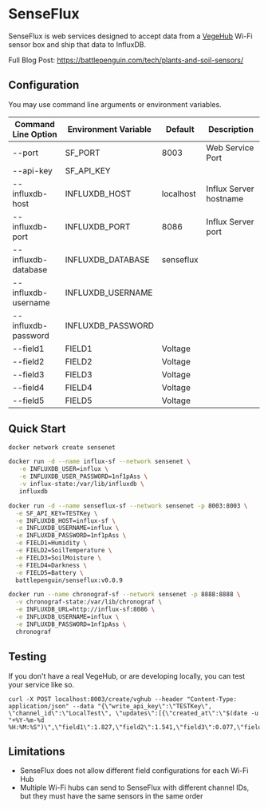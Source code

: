 # SenseFlux

SenseFlux is web services designed to accept data from a [VegeHub](https://www.vegetronix.com/Products/VG-HUB/) Wi-Fi sensor box and ship that data to InfluxDB.

Full Blog Post: https://battlepenguin.com/tech/plants-and-soil-sensors/

## Configuration

You may use command line arguments or environment variables.

| Command Line Option | Environment Variable | Default | Description |
|-|-|-|-|
| --port | SF_PORT | 8003 | Web Service Port |
| --api-key | SF_API_KEY | |
| --influxdb-host | INFLUXDB_HOST | localhost | Influx Server hostname |
| --influxdb-port | INFLUXDB_PORT | 8086 | Influx Server port |
| --influxdb-database | INFLUXDB_DATABASE | senseflux |
| --influxdb-username | INFLUXDB_USERNAME | |
| --influxdb-password | INFLUXDB_PASSWORD | |
| --field1 | FIELD1 | Voltage |
| --field2 | FIELD2 | Voltage |
| --field3 | FIELD3 | Voltage |
| --field4 | FIELD4 | Voltage |
| --field5 | FIELD5 | Voltage |

## Quick Start

```bash
docker network create sensenet

docker run -d --name influx-sf --network sensenet \
   -e INFLUXDB_USER=influx \
   -e INFLUXDB_USER_PASSWORD=1nf1pAss \
   -v influx-state:/var/lib/influxdb \
   influxdb

docker run -d --name senseflux-sf --network sensenet -p 8003:8003 \
  -e SF_API_KEY=TESTKey \
  -e INFLUXDB_HOST=influx-sf \
  -e INFLUXDB_USERNAME=influx \
  -e INFLUXDB_PASSWORD=1nf1pAss \
  -e FIELD1=Humidity \
  -e FIELD2=SoilTemperature \
  -e FIELD3=SoilMoisture \
  -e FIELD4=Darkness \
  -e FIELD5=Battery \
  battlepenguin/senseflux:v0.0.9

docker run --name chronograf-sf --network sensenet -p 8888:8888 \
  -v chronograf-state:/var/lib/chronograf \
  -e INFLUXDB_URL=http://influx-sf:8086 \
  -e INFLUXDB_USERNAME=influx \
  -e INFLUXDB_PASSWORD=1nf1pAss \
  chronograf
```

## Testing

If you don't have a real VegeHub, or are developing locally, you can test your service like so.

```
curl -X POST localhost:8003/create/vghub --header "Content-Type: application/json" --data "{\"write_api_key\":\"TESTKey\", \"channel_id\":\"LocalTest\", \"updates\":[{\"created_at\":\"$(date -u "+%Y-%m-%d %H:%M:%S")\",\"field1\":1.827,\"field2\":1.541,\"field3\":0.077,\"field4\":1.905}]}"
```

## Limitations

* SenseFlux does not allow different field configurations for each Wi-Fi Hub
* Multiple Wi-Fi hubs can send to SenseFlux with different channel IDs, but they must have the same sensors in the same order